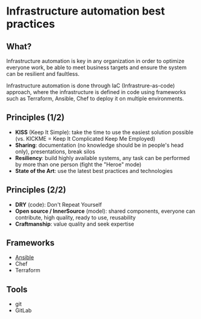 <!--
theme: gaia
class:
 - invert
headingDivider: 2 
paginate: true
-->

<!--
_class:
 - lead
 - invert
-->

# Infrastructure automation best practices

## What?

Infrastructure automation is key in any organization in order to optimize everyone work, be able to meet business targets and ensure the system can be resilient and faultless.

Infrastructure automation is done through IaC (Infrastrure-as-code) approach, where the infrastructure is defined in code using frameworks such as Terraform, Ansible, Chef to deploy it on multiple environments.

## Principles (1/2)

* **KISS** (Keep It Simple): take the time to use the easiest solution possible (vs. KICKME = Keep It Complicated Keep Me Employed)
* **Sharing**: documentation (no knowledge should be in people's head only), presentations, break silos
* **Resiliency**: build highly available systems, any task can be performed by more than one person (fight the "Heroe" mode)
* **State of the Art**: use the latest best practices and technologies

## Principles (2/2)

* **DRY** (code): Don't Repeat Yourself
* **Open source / InnerSource** (model): shared components, everyone can contribute, high quality, ready to use, reusability
* **Craftmanship**: value quality and seek expertise

## Frameworks

* [Ansible](./ansible.html)
* Chef
* Terraform

## Tools

* git
* GitLab
